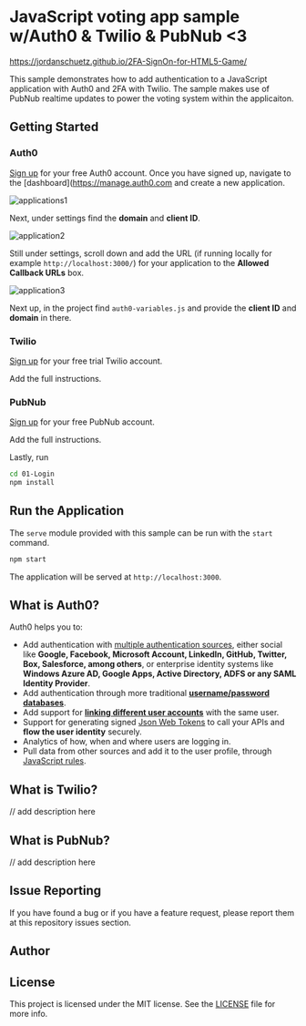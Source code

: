 # JavaScript voting app sample w/Auth0 & Twilio & PubNub <3 

https://jordanschuetz.github.io/2FA-SignOn-for-HTML5-Game/

This sample demonstrates how to add authentication to a JavaScript application with Auth0 and 2FA with Twilio. 
The sample makes use of PubNub realtime updates to power the voting system within the applicaiton. 

## Getting Started

### Auth0 
[Sign up](https://auth0.com) for your free Auth0 account. Once you have signed up, navigate to the [dashboard](https://manage.auth0.com  and create a new application. 

![applications1](https://user-images.githubusercontent.com/5739370/40819032-35cabee2-6528-11e8-93c6-8b61d13e7a8a.PNG)

Next, under settings find the **domain** and **client ID**.

![application2](https://user-images.githubusercontent.com/5739370/40819203-715fc93e-6528-11e8-8ced-3fd28e76251e.PNG)

Still under settings, scroll down and add the URL (if running locally for example `http://localhost:3000/`) for your application to the **Allowed Callback URLs** box. 

![application3](https://user-images.githubusercontent.com/5739370/40819380-c5344a08-6528-11e8-93bd-aea5dccb3826.PNG)

Next up, in the project find `auth0-variables.js` and provide the **client ID** and **domain** in there.

### Twilio

[Sign up](https://twilio.com) for your free trial Twilio account.

Add the full instructions. 

### PubNub 

[Sign up](https://pubnub.com) for your free PubNub account.

Add the full instructions. 

Lastly, run

```bash
cd 01-Login
npm install
```

## Run the Application

The `serve` module provided with this sample can be run with the `start` command.

```bash
npm start
```

The application will be served at `http://localhost:3000`.

## What is Auth0?

Auth0 helps you to:

* Add authentication with [multiple authentication sources](https://docs.auth0.com/identityproviders), either social like **Google, Facebook, Microsoft Account, LinkedIn, GitHub, Twitter, Box, Salesforce, among others**, or enterprise identity systems like **Windows Azure AD, Google Apps, Active Directory, ADFS or any SAML Identity Provider**.
* Add authentication through more traditional **[username/password databases](https://docs.auth0.com/mysql-connection-tutorial)**.
* Add support for **[linking different user accounts](https://docs.auth0.com/link-accounts)** with the same user.
* Support for generating signed [Json Web Tokens](https://docs.auth0.com/jwt) to call your APIs and **flow the user identity** securely.
* Analytics of how, when and where users are logging in.
* Pull data from other sources and add it to the user profile, through [JavaScript rules](https://docs.auth0.com/rules).

## What is Twilio?

// add description here 

## What is PubNub? 

// add description here 


## Issue Reporting

If you have found a bug or if you have a feature request, please report them at this repository issues section. 

## Author



## License

This project is licensed under the MIT license. See the [LICENSE](LICENSE.txt) file for more info.



